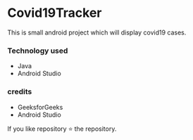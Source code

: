 # Covid19Tracker

This is small android project which will display covid19 cases.

### Technology used

* Java
* Android Studio

### credits

* GeeksforGeeks
* Android Studio

If you like repository ⭐ the repository.